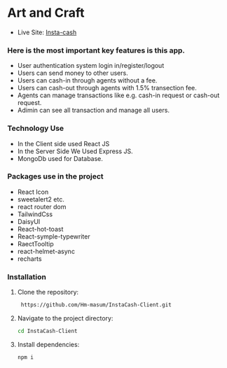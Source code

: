 # Art and Craft

- Live Site: [Insta-cash](https://instacash12.netlify.app/)

### Here is the most important key features is this app.

- User authentication system login in/register/logout
- Users can send money to other users.
- Users can cash-in through agents without a fee.
- Users can cash-out through agents with 1.5% transection fee.
- Agents can manage transactions like e.g. cash-in request or cash-out request.
- Adimin can see all transaction and manage all users.
  
### Technology Use

- In the Client side used React JS
- In the Server Side We Used Express JS.
- MongoDb used for Database.

### Packages use in the project

- React Icon
- sweetalert2 etc.
- react router dom
- TailwindCss
- DaisyUI
- React-hot-toast
- React-symple-typewriter
- RaectTooltip
- react-helmet-async
- recharts

### Installation 

1. Clone the repository:

   ```bash
    https://github.com/Hm-masum/InstaCash-Client.git
   ```

2. Navigate to the project directory:

   ```bash
   cd InstaCash-Client
   ```

3. Install dependencies:

   ```bash
   npm i
   ```


